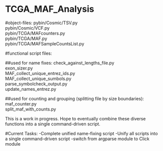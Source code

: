 TCGA_MAF_Analysis
=================
#object-files:
pybin/Cosmic/TSV.py <br>
pybin/Cosmic/VCF.py <br>
pybin/TCGA/MAFcounters.py <br>
pybin/TCGA/MAF.py <br>
pybin/TCGA/MAFSampleCountsList.py<br>

#functional script files:

##used for name fixes:
check_against_lengths_file.py <br>
exon_sizer.py <br>
MAF_collect_unique_entrez_ids.py <br>
MAF_collect_unique_sumbols.py <br>
parse_symbolcheck_output.py <br>
update_names_entrez.py <br>

##used for counting and grouping (splitting file by size boundaries): 
maf_counter.py <br>
split_maf_with_counts.py<br>

This is a work in progress. Hope to eventually combine these diverse functions into a single command-driven script.<br>

#Current Tasks:
-Complete unified name-fixing script
-Unify all scripts into a single command-driven script
-switch from argparse module to Click module